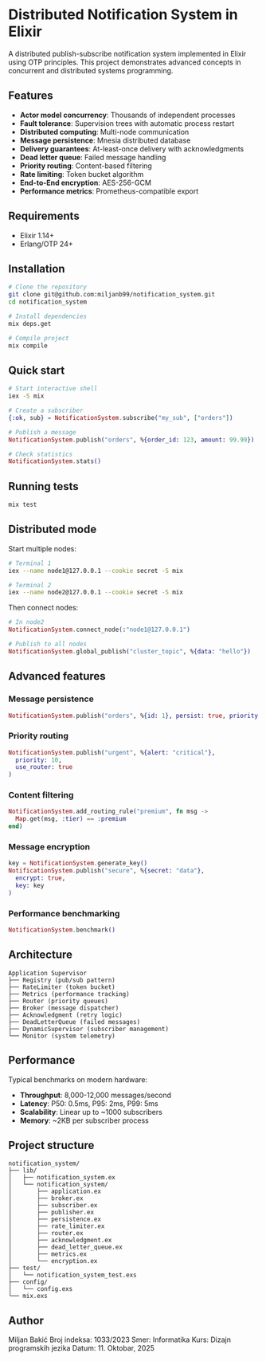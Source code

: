 # Distributed Notification System in Elixir

A distributed publish-subscribe notification system implemented in Elixir using OTP principles. This project demonstrates advanced concepts in concurrent and distributed systems programming.

## Features

- **Actor model concurrency**: Thousands of independent processes
- **Fault tolerance**: Supervision trees with automatic process restart
- **Distributed computing**: Multi-node communication
- **Message persistence**: Mnesia distributed database
- **Delivery guarantees**: At-least-once delivery with acknowledgments
- **Dead letter queue**: Failed message handling
- **Priority routing**: Content-based filtering
- **Rate limiting**: Token bucket algorithm
- **End-to-End encryption**: AES-256-GCM
- **Performance metrics**: Prometheus-compatible export

## Requirements

- Elixir 1.14+
- Erlang/OTP 24+

## Installation

```bash
# Clone the repository
git clone git@github.com:miljanb99/notification_system.git
cd notification_system

# Install dependencies
mix deps.get

# Compile project
mix compile
```

## Quick start

```bash
# Start interactive shell
iex -S mix
```

```elixir
# Create a subscriber
{:ok, sub} = NotificationSystem.subscribe("my_sub", ["orders"])

# Publish a message
NotificationSystem.publish("orders", %{order_id: 123, amount: 99.99})

# Check statistics
NotificationSystem.stats()
```

## Running tests

```bash
mix test
```

## Distributed mode

Start multiple nodes:

```bash
# Terminal 1
iex --name node1@127.0.0.1 --cookie secret -S mix

# Terminal 2
iex --name node2@127.0.0.1 --cookie secret -S mix
```

Then connect nodes:

```elixir
# In node2
NotificationSystem.connect_node(:"node1@127.0.0.1")

# Publish to all nodes
NotificationSystem.global_publish("cluster_topic", %{data: "hello"})
```

## Advanced features

### Message persistence

```elixir
NotificationSystem.publish("orders", %{id: 1}, persist: true, priority: 8)
```

### Priority routing

```elixir
NotificationSystem.publish("urgent", %{alert: "critical"},
  priority: 10,
  use_router: true
)
```

### Content filtering

```elixir
NotificationSystem.add_routing_rule("premium", fn msg ->
  Map.get(msg, :tier) == :premium
end)
```

### Message encryption

```elixir
key = NotificationSystem.generate_key()
NotificationSystem.publish("secure", %{secret: "data"},
  encrypt: true,
  key: key
)
```

### Performance benchmarking

```elixir
NotificationSystem.benchmark()
```

## Architecture

```
Application Supervisor
├── Registry (pub/sub pattern)
├── RateLimiter (token bucket)
├── Metrics (performance tracking)
├── Router (priority queues)
├── Broker (message dispatcher)
├── Acknowledgment (retry logic)
├── DeadLetterQueue (failed messages)
├── DynamicSupervisor (subscriber management)
└── Monitor (system telemetry)
```

## Performance

Typical benchmarks on modern hardware:

- **Throughput**: 8,000-12,000 messages/second
- **Latency**: P50: 0.5ms, P95: 2ms, P99: 5ms
- **Scalability**: Linear up to ~1000 subscribers
- **Memory**: ~2KB per subscriber process

## Project structure

```
notification_system/
├── lib/
│   ├── notification_system.ex
│   └── notification_system/
│       ├── application.ex
│       ├── broker.ex
│       ├── subscriber.ex
│       ├── publisher.ex
│       ├── persistence.ex
│       ├── rate_limiter.ex
│       ├── router.ex
│       ├── acknowledgment.ex
│       ├── dead_letter_queue.ex
│       ├── metrics.ex
│       └── encryption.ex
├── test/
│   └── notification_system_test.exs
├── config/
│   └── config.exs
└── mix.exs
```

## Author

Miljan Bakić
Broj indeksa: 1033/2023
Smer: Informatika
Kurs: Dizajn programskih jezika
Datum: 11. Oktobar, 2025
